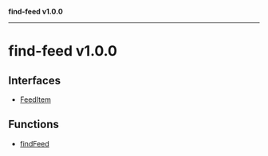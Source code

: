 **find-feed v1.0.0**

***

# find-feed v1.0.0

## Interfaces

- [FeedItem](interfaces/FeedItem.md)

## Functions

- [findFeed](functions/findFeed.md)
